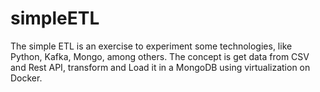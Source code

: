 # simpleETL
The simple ETL is an exercise to experiment some technologies, like Python, Kafka, Mongo, among others. The concept is get data from CSV and Rest API, transform and Load it in a MongoDB using virtualization on Docker.
